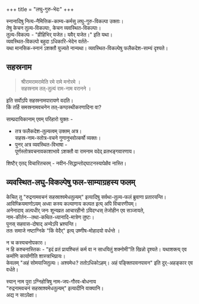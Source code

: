 +++
title = "लघु-गुरु-भेदः"
+++

स्नानादिषु नित्य-नैमित्तिक-काम्य-कर्मसु लघु-गुरु-विकल्पा उक्ताः।  
तेषु केचन तुल्य-विकल्पाः, केचन व्यवस्थित-विकल्पाः।  
तुल्य-विकल्पः - "व्रीहिभिर् यजेत। यवैर् यजेत।" इति यथा।  
व्यवस्थित-विकल्पो बहुदा ऽधिकारि-भेदेन वर्तते-  
यथा मानसिक-स्नानं ऽशक्तौ युज्यते नान्यथा।
व्यवस्थित-विकल्पेषु फलैकदेश-साम्यं दृश्यते।

## सहस्रनाम
> श्रीरामरामरामेति रमे रामे मनोरमे ।  
> सहस्रनाम तत्-तुल्यं राम-नाम वरानने ।

इति सर्वोऽपि सहस्रनामपारायणे वदति।  
किं तर्हि समस्रनामवचनेन तत्-कण्ठस्थीकरणादिना वा?

साम्प्रदायिकानाम् एवम् परिहारो युक्तः - 

- तत्र फलैकदेश-तुल्यत्वम् उक्तम् अत्र।  
  सहस्र-नाम-स्तोत्र-वचने गुणानुभवोत्कर्षो व्यक्तः।  
- पुनर् अत्र व्यवस्थित-विभाषा -  
  पूर्णस्तोत्रवचनावकाशाभावे ऽशक्तौ वा रामनाम वदेद् व्रतभङ्गवारणाय। 

शिष्टैर् एतद् विचारितचरम् - नवीन-सिद्धान्तोद्घाटनस्यापेक्षैव नास्ति।

## व्यवस्थित-लघु-विकल्पेषु फल-साम्याग्रहस्य फलम्
केचित् तु "रुद्रनामवचनं सहस्राश्वमेधतुल्यम्" इत्यादिषु सर्वथा-तुल्य-फलं ब्रुवाणा प्रतारयन्ति।  
आविष्क्रियमाणोऽयम् अध्वा कस्य कल्याणाय कल्पत इत्य् अपि विचारणीयम्।  
अनेनादाव् अल्पधीर् जनः शून्यव्रत आचारहीनो ऽविदग्धस् तेजोहीन एव सञ्जायते,  
नाम-कीर्तन--तथा-कथित-ध्यानादि-मात्रेण तुष्टः।  
पुनस् सहवास-दोषाद् अन्येऽपि भ्रश्यन्ति।  
ततः समाजे नष्टाग्निके "किं वेदैर्" इत्य् उष्णीष-मोहादयो वर्धन्ते ।  

न च कस्यचनोपकारः।  
न हि कश्चनास्तिकः - "इदं व्रतं प्रायश्चित्तं कर्म वा न साधयितुं शक्नोमी"ति खिन्नो दृश्यते। 
यथाशक्त्य् एव कर्माणि कार्याणीति शास्त्राभिप्रायः।  
केवलम् "अहं सोमयाजितुल्यः। अश्वमेधः? ततोऽधिकोऽहम्।  अहं पङ्क्तिपावनपावन" इति दुर्-अहङ्कार एव वर्धते।  

स्यान् नाम पुरा ऽग्निहोत्रिषु नाम-जप-गौरव-बोधनाय  
"रुद्रनामवचनं सहस्राश्वमेधतुल्यम्" इत्यादीनि वाक्यानि।  
अद्य न साऽपेक्षा। 